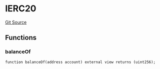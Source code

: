 # IERC20
[Git Source](https://github.com/SyndicateProtocol/metabased-rollup/blob/63941b4c3f2f1cd214f76245ed2d624869358aba/src/sequencing-modules/TokenBalanceSequencingModule.sol)


## Functions
### balanceOf


```solidity
function balanceOf(address account) external view returns (uint256);
```

